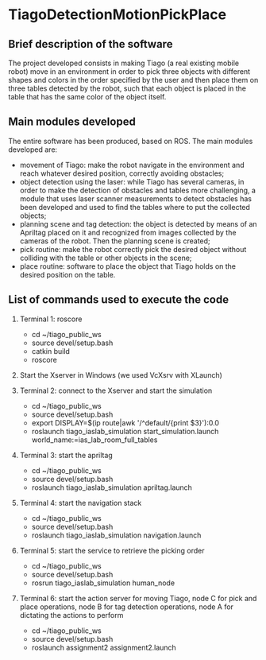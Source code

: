 # TiagoDetectionMotionPickPlace

## Brief description of the software
The project developed consists in making Tiago (a real existing mobile robot) move in an environment in order to pick three objects with different shapes and colors in the order specified by the user and then place them on three tables detected by the robot, such that each object is placed in the table that has the same color of the object itself.

## Main modules developed
The entire software has been produced, based on ROS.
The main modules developed are:
- movement of Tiago: make the robot navigate in the environment and reach whatever desired position, correctly avoiding obstacles;
- object detection using the laser: while Tiago has several cameras, in order to make the detection of obstacles and tables more challenging, a module that uses laser scanner measurements to detect obstacles has been developed and used to find the tables where to put the collected objects;
- planning scene and tag detection: the object is detected by means of an Apriltag placed on it and recognized from images collected by the cameras of the robot. Then the planning scene is created;
- pick routine: make the robot correctly pick the desired object without colliding with the table or other objects in the scene;
- place routine: software to place the object that Tiago holds on the desired position on the table.

## List of commands used to execute the code

1. Terminal 1: roscore
   * cd ~/tiago_public_ws
   * source devel/setup.bash
   * catkin build
   * roscore

2. Start the Xserver in Windows (we used VcXsrv with XLaunch)

3. Terminal 2: connect to the Xserver and start the simulation
   * cd ~/tiago_public_ws
   * source devel/setup.bash
   * export DISPLAY=$(ip route|awk '/^default/{print $3}'):0.0
   * roslaunch tiago_iaslab_simulation start_simulation.launch world_name:=ias_lab_room_full_tables

4. Terminal 3: start the apriltag
   * cd ~/tiago_public_ws
   * source devel/setup.bash
   * roslaunch tiago_iaslab_simulation apriltag.launch

5. Terminal 4: start the navigation stack
   * cd ~/tiago_public_ws
   * source devel/setup.bash
   * roslaunch tiago_iaslab_simulation navigation.launch

6. Terminal 5: start the service to retrieve the picking order
   * cd ~/tiago_public_ws
   * source devel/setup.bash
   * rosrun tiago_iaslab_simulation human_node

7. Terminal 6: start the action server for moving Tiago,
   node C for pick and place operations, 
   node B for tag detection operations,
   node A for dictating the actions to perform
   * cd ~/tiago_public_ws
   * source devel/setup.bash
   * roslaunch assignment2 assignment2.launch
